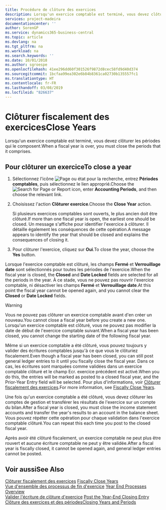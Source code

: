 ```yaml
---
title: Procédure de clôture des exercices
description: Lorsqu'un exercice comptable est terminé, vous devez clôturer les périodes qui le composent.
services: project-madeira
documentationcenter: ''
author: SorenGP
ms.service: dynamics365-business-central
ms.topic: article
ms.devlang: na
ms.tgt_pltfrm: na
ms.workload: na
ms.search.keywords: ''
ms.date: 10/01/2018
ms.author: sgroespe
ms.openlocfilehash: 41ee296dd60f301526f9872d8cec58fd9d40d374
ms.sourcegitcommit: 1bcfaa99ea302e6b84b8361ca02730b135557fc1
ms.translationtype: HT
ms.contentlocale: fr-FR
ms.lasthandoff: 03/08/2019
ms.locfileid: "826637"
---
```

# <a name="close-years"></a><span data-ttu-id="b6957-103">Clôturer fiscalement des exercices</span><span class="sxs-lookup"><span data-stu-id="b6957-103">Close Years</span></span>
<span data-ttu-id="b6957-104">Lorsqu'un exercice comptable est terminé, vous devez clôturer les périodes qui le composent.</span><span class="sxs-lookup"><span data-stu-id="b6957-104">When a fiscal year is over, you must close the periods that it comprises.</span></span>  

## <a name="to-close-a-year"></a><span data-ttu-id="b6957-105">Pour clôturer un exercice</span><span class="sxs-lookup"><span data-stu-id="b6957-105">To close a year</span></span>  

1.  <span data-ttu-id="b6957-106">Sélectionnez l'icône ![Page ou état pour la recherche](../../media/ui-search/search_small.png "Page ou état pour la recherche"), entrez **Périodes comptables**, puis sélectionnez le lien approprié.</span><span class="sxs-lookup"><span data-stu-id="b6957-106">Choose the ![Search for Page or Report](../../media/ui-search/search_small.png "Search for Page or Report icon") icon, enter **Accounting Periods**, and then choose the relevant link.</span></span>  
2.  <span data-ttu-id="b6957-107">Choisissez l'action **Clôturer exercice**.</span><span class="sxs-lookup"><span data-stu-id="b6957-107">Choose the **Close Year** action.</span></span>  

    <span data-ttu-id="b6957-108">Si plusieurs exercices comptables sont ouverts, le plus ancien doit être clôturé.</span><span class="sxs-lookup"><span data-stu-id="b6957-108">If more than one fiscal year is open, the earliest one should be closed.</span></span> <span data-ttu-id="b6957-109">Un message s'affiche pour identifier l'exercice à clôturer. Il détaille également les conséquences de cette opération.</span><span class="sxs-lookup"><span data-stu-id="b6957-109">A message appears to identify the year that should be closed and explains the consequences of closing it.</span></span>  

3.  <span data-ttu-id="b6957-110">Pour clôturer l'exercice, cliquez sur **Oui**.</span><span class="sxs-lookup"><span data-stu-id="b6957-110">To close the year, choose the **Yes** button.</span></span>  

<span data-ttu-id="b6957-111">Lorsque l'exercice comptable est clôturé, les champs **Fermé** et **Verrouillage date** sont sélectionnés pour toutes les périodes de l'exercice.</span><span class="sxs-lookup"><span data-stu-id="b6957-111">When the fiscal year is closed, the **Closed** and **Date Locked** fields are selected for all the periods in the year.</span></span> <span data-ttu-id="b6957-112">À ce stade, vous ne pouvez pas rouvrir l'exercice comptable, ni désactiver les champs **Fermé** et **Verrouillage date**.</span><span class="sxs-lookup"><span data-stu-id="b6957-112">At this point the fiscal year cannot be opened again, and you cannot clear the **Closed** or **Date Locked** fields.</span></span>  

> [!WARNING]  
> <span data-ttu-id="b6957-113">Vous ne pouvez pas clôturer un exercice comptable avant d'en créer un nouveau.</span><span class="sxs-lookup"><span data-stu-id="b6957-113">You cannot close a fiscal year before you create a new one.</span></span> <span data-ttu-id="b6957-114">Lorsqu'un exercice comptable est clôturé, vous ne pouvez pas modifier la date de début de l'exercice comptable suivant.</span><span class="sxs-lookup"><span data-stu-id="b6957-114">When a fiscal year has been closed, you cannot change the starting date of the following fiscal year.</span></span>  

<span data-ttu-id="b6957-115">Même si un exercice comptable a été clôturé, vous pouvez toujours y valider des écritures comptables jusqu'à ce que vous le clôturiez fiscalement.</span><span class="sxs-lookup"><span data-stu-id="b6957-115">Even though a fiscal year has been closed, you can still post general ledger entries to it until you fiscally close the fiscal year.</span></span> <span data-ttu-id="b6957-116">Dans ce cas, les écritures sont marquées comme validées dans un exercice comptable clôturé et le champ Ecr. exercice précédent est activé.</span><span class="sxs-lookup"><span data-stu-id="b6957-116">When you do this, the entries will be marked as posted to a closed fiscal year, and the Prior-Year Entry field will be selected.</span></span> <span data-ttu-id="b6957-117">Pour plus d'informations, voir [Clôturer fiscalement des exercices](how-to-fiscally-close-years.md).</span><span class="sxs-lookup"><span data-stu-id="b6957-117">For more information, see [Fiscally Close Years](how-to-fiscally-close-years.md).</span></span>  

<span data-ttu-id="b6957-118">Une fois qu'un exercice comptable a été clôturé, vous devez clôturer les comptes de gestion et transférer les résultats de l'exercice sur un compte du bilan.</span><span class="sxs-lookup"><span data-stu-id="b6957-118">After a fiscal year is closed, you must close the income statement accounts and transfer the year's results to an account in the balance sheet.</span></span> <span data-ttu-id="b6957-119">Vous pouvez répéter cette opération pour chaque validation dans l'exercice comptable clôturé.</span><span class="sxs-lookup"><span data-stu-id="b6957-119">You can repeat this each time you post to the closed fiscal year.</span></span>  

<span data-ttu-id="b6957-120">Après avoir été clôturé fiscalement, un exercice comptable ne peut plus être rouvert et aucune écriture comptable ne peut y être validée.</span><span class="sxs-lookup"><span data-stu-id="b6957-120">After a fiscal year is fiscally closed, it cannot be opened again, and general ledger entries cannot be posted.</span></span>  

## <a name="see-also"></a><span data-ttu-id="b6957-121">Voir aussi</span><span class="sxs-lookup"><span data-stu-id="b6957-121">See Also</span></span>  
 <span data-ttu-id="b6957-122">[Clôturer fiscalement des exercices](how-to-fiscally-close-years.md) </span><span class="sxs-lookup"><span data-stu-id="b6957-122">[Fiscally Close Years](how-to-fiscally-close-years.md) </span></span>  
 <span data-ttu-id="b6957-123">[Vue d'ensemble des processus de fin d'exercice](year-end-processes-overview.md) </span><span class="sxs-lookup"><span data-stu-id="b6957-123">[Year End Processes Overview](year-end-processes-overview.md) </span></span>  
 <span data-ttu-id="b6957-124">[Valider l'écriture de clôture d'exercice](how-to-post-the-year-end-closing-entry.md) </span><span class="sxs-lookup"><span data-stu-id="b6957-124">[Post the Year-End Closing Entry](how-to-post-the-year-end-closing-entry.md) </span></span>  
 [<span data-ttu-id="b6957-125">Clôture des exercices et des périodes</span><span class="sxs-lookup"><span data-stu-id="b6957-125">Closing Years and Periods</span></span>](../../year-close-years-periods.md)
